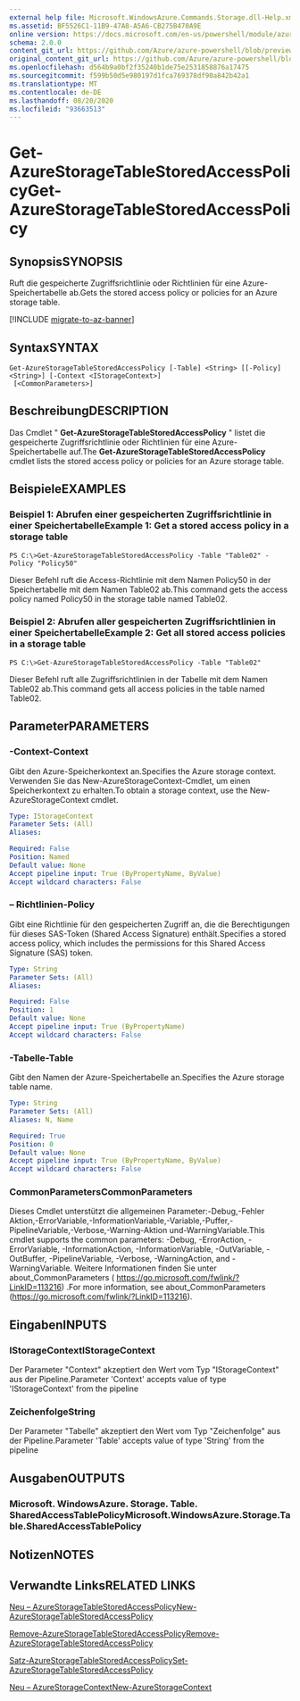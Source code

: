 ```yaml
---
external help file: Microsoft.WindowsAzure.Commands.Storage.dll-Help.xml
ms.assetid: BF5526C1-11B9-47A8-A5A6-CB275B470A9E
online version: https://docs.microsoft.com/en-us/powershell/module/azure.storage/get-azurestoragetablestoredaccesspolicy
schema: 2.0.0
content_git_url: https://github.com/Azure/azure-powershell/blob/preview/src/Storage/Commands.Storage/help/Get-AzureStorageTableStoredAccessPolicy.md
original_content_git_url: https://github.com/Azure/azure-powershell/blob/preview/src/Storage/Commands.Storage/help/Get-AzureStorageTableStoredAccessPolicy.md
ms.openlocfilehash: d564b9a0bf2f35240b1de75e2531858876a17475
ms.sourcegitcommit: f599b50d5e980197d1fca769378df90a842b42a1
ms.translationtype: MT
ms.contentlocale: de-DE
ms.lasthandoff: 08/20/2020
ms.locfileid: "93663513"
---
```

# <span data-ttu-id="fd0a1-101">Get-AzureStorageTableStoredAccessPolicy</span><span class="sxs-lookup"><span data-stu-id="fd0a1-101">Get-AzureStorageTableStoredAccessPolicy</span></span>

## <span data-ttu-id="fd0a1-102">Synopsis</span><span class="sxs-lookup"><span data-stu-id="fd0a1-102">SYNOPSIS</span></span>
<span data-ttu-id="fd0a1-103">Ruft die gespeicherte Zugriffsrichtlinie oder Richtlinien für eine Azure-Speichertabelle ab.</span><span class="sxs-lookup"><span data-stu-id="fd0a1-103">Gets the stored access policy or policies for an Azure storage table.</span></span>

[!INCLUDE [migrate-to-az-banner](../../includes/migrate-to-az-banner.md)]

## <span data-ttu-id="fd0a1-104">Syntax</span><span class="sxs-lookup"><span data-stu-id="fd0a1-104">SYNTAX</span></span>

```
Get-AzureStorageTableStoredAccessPolicy [-Table] <String> [[-Policy] <String>] [-Context <IStorageContext>]
 [<CommonParameters>]
```

## <span data-ttu-id="fd0a1-105">Beschreibung</span><span class="sxs-lookup"><span data-stu-id="fd0a1-105">DESCRIPTION</span></span>
<span data-ttu-id="fd0a1-106">Das Cmdlet " **Get-AzureStorageTableStoredAccessPolicy** " listet die gespeicherte Zugriffsrichtlinie oder Richtlinien für eine Azure-Speichertabelle auf.</span><span class="sxs-lookup"><span data-stu-id="fd0a1-106">The **Get-AzureStorageTableStoredAccessPolicy** cmdlet lists the stored access policy or policies for an Azure storage table.</span></span>

## <span data-ttu-id="fd0a1-107">Beispiele</span><span class="sxs-lookup"><span data-stu-id="fd0a1-107">EXAMPLES</span></span>

### <span data-ttu-id="fd0a1-108">Beispiel 1: Abrufen einer gespeicherten Zugriffsrichtlinie in einer Speichertabelle</span><span class="sxs-lookup"><span data-stu-id="fd0a1-108">Example 1: Get a stored access policy in a storage table</span></span>
```
PS C:\>Get-AzureStorageTableStoredAccessPolicy -Table "Table02" -Policy "Policy50"
```

<span data-ttu-id="fd0a1-109">Dieser Befehl ruft die Access-Richtlinie mit dem Namen Policy50 in der Speichertabelle mit dem Namen Table02 ab.</span><span class="sxs-lookup"><span data-stu-id="fd0a1-109">This command gets the access policy named Policy50 in the storage table named Table02.</span></span>

### <span data-ttu-id="fd0a1-110">Beispiel 2: Abrufen aller gespeicherten Zugriffsrichtlinien in einer Speichertabelle</span><span class="sxs-lookup"><span data-stu-id="fd0a1-110">Example 2: Get all stored access policies in a storage table</span></span>
```
PS C:\>Get-AzureStorageTableStoredAccessPolicy -Table "Table02"
```

<span data-ttu-id="fd0a1-111">Dieser Befehl ruft alle Zugriffsrichtlinien in der Tabelle mit dem Namen Table02 ab.</span><span class="sxs-lookup"><span data-stu-id="fd0a1-111">This command gets all access policies in the table named Table02.</span></span>

## <span data-ttu-id="fd0a1-112">Parameter</span><span class="sxs-lookup"><span data-stu-id="fd0a1-112">PARAMETERS</span></span>

### <span data-ttu-id="fd0a1-113">-Context</span><span class="sxs-lookup"><span data-stu-id="fd0a1-113">-Context</span></span>
<span data-ttu-id="fd0a1-114">Gibt den Azure-Speicherkontext an.</span><span class="sxs-lookup"><span data-stu-id="fd0a1-114">Specifies the Azure storage context.</span></span>
<span data-ttu-id="fd0a1-115">Verwenden Sie das New-AzureStorageContext-Cmdlet, um einen Speicherkontext zu erhalten.</span><span class="sxs-lookup"><span data-stu-id="fd0a1-115">To obtain a storage context, use the New-AzureStorageContext cmdlet.</span></span>

```yaml
Type: IStorageContext
Parameter Sets: (All)
Aliases: 

Required: False
Position: Named
Default value: None
Accept pipeline input: True (ByPropertyName, ByValue)
Accept wildcard characters: False
```

### <span data-ttu-id="fd0a1-116">– Richtlinien</span><span class="sxs-lookup"><span data-stu-id="fd0a1-116">-Policy</span></span>
<span data-ttu-id="fd0a1-117">Gibt eine Richtlinie für den gespeicherten Zugriff an, die die Berechtigungen für dieses SAS-Token (Shared Access Signature) enthält.</span><span class="sxs-lookup"><span data-stu-id="fd0a1-117">Specifies a stored access policy, which includes the permissions for this Shared Access Signature (SAS) token.</span></span>

```yaml
Type: String
Parameter Sets: (All)
Aliases: 

Required: False
Position: 1
Default value: None
Accept pipeline input: True (ByPropertyName)
Accept wildcard characters: False
```

### <span data-ttu-id="fd0a1-118">-Tabelle</span><span class="sxs-lookup"><span data-stu-id="fd0a1-118">-Table</span></span>
<span data-ttu-id="fd0a1-119">Gibt den Namen der Azure-Speichertabelle an.</span><span class="sxs-lookup"><span data-stu-id="fd0a1-119">Specifies the Azure storage table name.</span></span>

```yaml
Type: String
Parameter Sets: (All)
Aliases: N, Name

Required: True
Position: 0
Default value: None
Accept pipeline input: True (ByPropertyName, ByValue)
Accept wildcard characters: False
```

### <span data-ttu-id="fd0a1-120">CommonParameters</span><span class="sxs-lookup"><span data-stu-id="fd0a1-120">CommonParameters</span></span>
<span data-ttu-id="fd0a1-121">Dieses Cmdlet unterstützt die allgemeinen Parameter:-Debug,-Fehler Aktion,-ErrorVariable,-InformationVariable,-Variable,-Puffer,-PipelineVariable,-Verbose,-Warning-Aktion und-WarningVariable.</span><span class="sxs-lookup"><span data-stu-id="fd0a1-121">This cmdlet supports the common parameters: -Debug, -ErrorAction, -ErrorVariable, -InformationAction, -InformationVariable, -OutVariable, -OutBuffer, -PipelineVariable, -Verbose, -WarningAction, and -WarningVariable.</span></span> <span data-ttu-id="fd0a1-122">Weitere Informationen finden Sie unter about_CommonParameters ( https://go.microsoft.com/fwlink/?LinkID=113216) .</span><span class="sxs-lookup"><span data-stu-id="fd0a1-122">For more information, see about_CommonParameters (https://go.microsoft.com/fwlink/?LinkID=113216).</span></span>

## <span data-ttu-id="fd0a1-123">Eingaben</span><span class="sxs-lookup"><span data-stu-id="fd0a1-123">INPUTS</span></span>

### <span data-ttu-id="fd0a1-124">IStorageContext</span><span class="sxs-lookup"><span data-stu-id="fd0a1-124">IStorageContext</span></span>

<span data-ttu-id="fd0a1-125">Der Parameter "Context" akzeptiert den Wert vom Typ "IStorageContext" aus der Pipeline.</span><span class="sxs-lookup"><span data-stu-id="fd0a1-125">Parameter 'Context' accepts value of type 'IStorageContext' from the pipeline</span></span>

### <span data-ttu-id="fd0a1-126">Zeichenfolge</span><span class="sxs-lookup"><span data-stu-id="fd0a1-126">String</span></span>

<span data-ttu-id="fd0a1-127">Der Parameter "Tabelle" akzeptiert den Wert vom Typ "Zeichenfolge" aus der Pipeline.</span><span class="sxs-lookup"><span data-stu-id="fd0a1-127">Parameter 'Table' accepts value of type 'String' from the pipeline</span></span>

## <span data-ttu-id="fd0a1-128">Ausgaben</span><span class="sxs-lookup"><span data-stu-id="fd0a1-128">OUTPUTS</span></span>

### <span data-ttu-id="fd0a1-129">Microsoft. WindowsAzure. Storage. Table. SharedAccessTablePolicy</span><span class="sxs-lookup"><span data-stu-id="fd0a1-129">Microsoft.WindowsAzure.Storage.Table.SharedAccessTablePolicy</span></span>

## <span data-ttu-id="fd0a1-130">Notizen</span><span class="sxs-lookup"><span data-stu-id="fd0a1-130">NOTES</span></span>

## <span data-ttu-id="fd0a1-131">Verwandte Links</span><span class="sxs-lookup"><span data-stu-id="fd0a1-131">RELATED LINKS</span></span>

[<span data-ttu-id="fd0a1-132">Neu – AzureStorageTableStoredAccessPolicy</span><span class="sxs-lookup"><span data-stu-id="fd0a1-132">New-AzureStorageTableStoredAccessPolicy</span></span>](./New-AzureStorageTableStoredAccessPolicy.md)

[<span data-ttu-id="fd0a1-133">Remove-AzureStorageTableStoredAccessPolicy</span><span class="sxs-lookup"><span data-stu-id="fd0a1-133">Remove-AzureStorageTableStoredAccessPolicy</span></span>](./Remove-AzureStorageTableStoredAccessPolicy.md)

[<span data-ttu-id="fd0a1-134">Satz-AzureStorageTableStoredAccessPolicy</span><span class="sxs-lookup"><span data-stu-id="fd0a1-134">Set-AzureStorageTableStoredAccessPolicy</span></span>](./Set-AzureStorageTableStoredAccessPolicy.md)

[<span data-ttu-id="fd0a1-135">Neu – AzureStorageContext</span><span class="sxs-lookup"><span data-stu-id="fd0a1-135">New-AzureStorageContext</span></span>](./New-AzureStorageContext.md)


